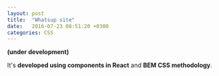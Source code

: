 ```yaml
---
layout: post
title:  "Whatsup site"
date:   2016-07-23 08:51:20 +0300
categories: CSS
---
```


**(under development)**

It's **developed using components in React** and **BEM CSS methodology**.
